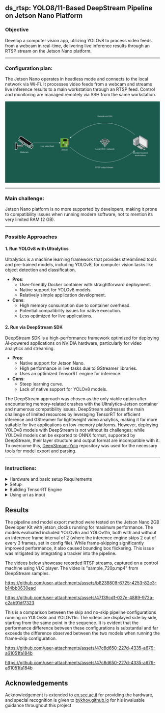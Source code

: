 ## **ds\_rtsp: YOLO8/11-Based DeepStream Pipeline on Jetson Nano Platform**

### Objective

Develop a computer vision app, utilizing YOLOv8 to process video feeds from a webcam in real-time, delivering live inference results through an RTSP stream on the Jetson Nano platform.

---

### Configuration plan:

The Jetson Nano operates in headless mode and connects to the local network via Wi-Fi. It processes video feeds from a webcam and streams live inference results to a main workstation through an RTSP feed. Control and monitoring are managed remotely via SSH from the same workstation.

![Scheme](https://github.com/alexander11012/ds_rtsp/blob/main/table_1.png)

---

### Main challenge:
Jetson Nano platform is no more supported by developers, making it prone to compatibility issues when running modern software, not to mention its very limited RAM (2 GB).

---

### Possible Approaches

#### 1. Run YOLOv8 with Ultralytics

Ultralytics is a machine learning framework that provides streamlined tools and pre-trained models, including YOLOv8, for computer vision tasks like object detection and classification.

- **Pros**:
  - User-friendly Docker container with straightforward deployment.
  - Native support for YOLOv8 models.
  - Relatively simple application development.
- **Cons**:
  - High memory consumption due to container overhead.
  - Potential compatibility issues for native execution.
  - Less optimized for live applications.

#### 2. Run via DeepStream SDK

DeepStream SDK is a high-performance framework optimized for deploying AI-powered applications on NVIDIA hardware, particularly for video analytics and streaming.

- **Pros**:
  - Native support for Jetson Nano.
  - High performance in live tasks due to GStreamer libraries.
  - Uses an optimized TensorRT engine for inference.
- **Cons**:
  - Steep learning curve.
  - Lack of native support for YOLOv8 models.

The DeepStream approach was chosen as the only viable option after encountering memory-related crashes with the Ultralytics-Jetson container and numerous compatibility issues. DeepStream addresses the main challenge of limited resources by leveraging TensorRT for efficient inference and GStreamer for lightweight video analytics, making it far more suitable for live applications on low-memory platforms. However, deploying YOLOv8 models with DeepStream is not without its challenges; while YOLOv8 models can be exported to ONNX format, supported by DeepStream, their layer structure and output format are incompatible with it. To overcome this, [DeepStream-Yolo](https://github.com/marcoslucianops/DeepStream-Yolo) repository was used for the necessary tools for model export and parsing.

---

### Instructions:

<details>

<summary> Hardware and basic setup Requirements </summary>

- **Jetson Nano Developer Kit**
  - [JetPack 4.6.5](https://developer.nvidia.com/embedded/learn/get-started-jetson-nano-2gb-devkit#intro) preinstalled, including **DeepStream SDK v6.0.1**
  (Installation via [SDK Manager](https://developer.nvidia.com/sdk-manager) is recommended.)
  - USB webcam
  - USB Wi-Fi adapter

- **Development Machine**
  - Python-capable environment with dependencies for [Ultralytics](https://github.com/ultralytics/ultralytics?tab=readme-ov-file) library preinstalled, including PyTorch.
- **Development Machine** should be configured for remote development and file transfer on **Jetson Nano** in headless mode, via [SSH](https://code.visualstudio.com/docs/remote/ssh) or similar tools.
---
</details>
<details>
<summary>Setup</summary>

*Note that this method was tested with the YOLOv11n model and was confirmed to be fully functional. The ds_rtsp_y11n pipeline has been added to the repository with minimal modifications to the original configuration file for clarity.*

#### Dependencies installation on Jetson Nano:
*Note: All path-sensitive commands will assume the DeepStream path to be ```/opt/nvidia/deepstream/deepstream-6.0/``` and will explicitly use this path where applicable.*
- Complete [**DeepStream**](https://docs.nvidia.com/metropolis/deepstream/6.0.1/dev-guide/text/DS_Quickstart.html#install-dependencies) setup and dependencies installation:

  ```bash
  sudo apt update
  sudo apt install libssl1.0.0 libgstreamer1.0-0 gstreamer1.0-tools gstreamer1.0-plugins-good \
  gstreamer1.0-plugins-bad gstreamer1.0-plugins-ugly gstreamer1.0-libav libgstrtspserver-1.0-0 libjansson4\
  python3-gi python3-dev python3-gst-1.0 libgstrtspserver-1.0-0 gstreamer1.0-rtsp \
  libgirepository1.0-dev gobject-introspection gir1.2-gst-rtsp-server-1.0
  ```

- Install **gst-python**:\
  [DeepStream Python Sample Apps](https://docs.nvidia.com/metropolis/deepstream/6.0.1/dev-guide/text/DS_Python_Sample_Apps.html#running-sample-applications)

  ```bash
  sudo apt-get install python-gi-dev
  export GST_LIBS="-lgstreamer-1.0 -lgobject-2.0 -lglib-2.0"
  export GST_CFLAGS="-pthread -I/usr/include/gstreamer-1.0 -I/usr/include/glib-2.0 -I/usr/lib/x86_64-linux-gnu/glib-2.0/include"
  git clone https://github.com/GStreamer/gst-python.git
  cd gst-python
  git checkout 1a8f48a
  ./autogen.sh PYTHON=python3
  ./configure PYTHON=python3
  make
  sudo make install
  ```

- Install **deepstream\_python\_apps**
*Note: DeepStream 6.0.1 is supported by version **v1.1.1** of **deepstream\_python\_apps** repository*
    - Clone **deepstream\_python\_apps**
      ```bash
      #path-sensitive!!!
      cd /opt/nvidia/deepstream/deepstream-6.0/sources/
      git clone --depth 1 --branch v1.1.1 https://github.com/NVIDIA-AI-IOT/deepstream_python_apps
      ```
  - Install **DeepStream python bindings**:
      Bindings can be installed via provided [pyds-1.1.1-py3-none-linux_aarch64.whl](https://github.com/NVIDIA-AI-IOT/deepstream_python_apps/releases/tag/v1.1.1) file (recommended):
       ```bash
      #run from .whl file directory
      apt install libgirepository1.0-dev libcairo2-dev
      pip3 install pyds-1.1.1-py3-none-linux_aarch64.whl
      ```
    or compiled and installed locally as instructed [here](https://github.com/NVIDIA-AI-IOT/deepstream_python_apps/tree/v1.1.1/bindings).

- Install **PyDS**:
    ```bash
    pip3 install pyds
    ```
- Clone **ds\_rtsp** repository
    ```bash
    git clone https://github.com/alexander11012/ds_rtsp.git
    ```
 - Move  `ds_rtsp_y8n` and `ds_rtsp_y11n`  directories to `/opt/nvidia/deepstream/deepstream-6.0/sources/deepstream_python_apps/apps`
 - Move  modified ` FPS.py ` to `/opt/nvidia/deepstream/deepstream-6.0/sources/deepstream_python_apps/apps/common`

---
</details>
<details>
<summary>Building TensorRT Engine</summary>

We used the [DeepStream-Yolo](https://github.com/marcoslucianops/DeepStream-Yolo) repository for the model export process. It provides scripts and libraries that allow us to build a TensorRT engine compatible with DeepStream.

#### **General Approach**

1. **Export** `.pt` **File to** `.onnx` **on Development Machine**
2. **Transfer ONNX File and labels.txt to Jetson Nano**
3. **Convert ONNX to TensorRT Engine using** DeepStream-Yolo
   - Compile libraries using [DeepStream-Yolo](https://github.com/marcoslucianops/DeepStream-Yolo) and build a TensorRT engine from the ONNX file.

#### **Detailed Instructions**
- Clone [DeepStream-Yolo](https://github.com/marcoslucianops/DeepStream-Yolo) to both **Development Machine** and **Jetson Nano**:

    ```bash
      #Command for Jetson Nano, path is arbitrary
      git clone https://github.com/alexander11012/ds_rtsp.git
    ```
### Note: Following instructions are executed on **Development Machine**:
*This method was tested and works with both yolov8n and yolov11n, instructions below are for yolov8n.*

- Copy `export_yoloV8.py` from the `DeepStream-Yolo/utils` repository to the `ultralytics` folder.

    *Note: Path to `ultralytics` folder depends on your development environment and method of installation. For example, path to ultralytics installed via conda on Windows: "\...\anaconda3\pkgs\ultralytics".*
- Download [YOLOv8 Model](https://github.com/ultralytics/assets/releases/download/v8.2.0/yolov8n.pt) (`.pt` file) and move it to the `ultralytics` folder

- Export Model to ONNX Format

    ```python
    #run this command from ultralytics folder,
    python export_yoloV8.py -w yolov8n.pt --batch 1 --simplify
    ```
- Rename `yolov8n.pt.onnx` file to `yolov8n.onnx`

- Copy `yolov8n.onnx` and label files to **DeepStream-Yolo** folder on **Jetson Nano**

### Note: Following instructions are executed on **Jetson Nano**:

- Compile the **DeepStream-Yolo** Libraries for Yolov8 model integration into DeepStream pipeline:

    ```bash
    #run following command in **DeepStream-Yolo** folder:
    export CUDA_VER=10.2
    make -C nvdsinfer_custom_impl_Yolo clean && make -C nvdsinfer_custom_impl_Yolo
    ```

- Copy `nvdsinfer_custom_impl_Yolo` directory, `yolov8n.onnx`, and label files to the application directory: `/opt/nvidia/deepstream/deepstream-6.0/sources/deepstream_python_apps/apps/ds_rtsp_y8n` by default.

- Build TensorRT Engine File by starting the pipeline:
  ```
  #path to app directory for default installation
  cd /opt/nvidia/deepstream/deepstream-6.0/sources/deepstream_python_apps/apps/ds_rtsp_y8n
  python3 ds_rtsp_cam.py -i /dev/video0
  ```

  *Note: Pipeline may take time to start the first time due to engine building.*

  ```
  python3 ds_rtsp_cam.py -i /dev/video0
  ```

*Tip: Access the RTSP stream via the Jetson Nano IP at port 8555.*

*Note: ******[Win-RTSP-Player](https://github.com/e1z0/Win-RTSP-Player)****** and VLC player were used to test the RTSP stream output.*
</details>

<details>
<summary>Using uri as input</summary>
This repository also includes a pipeline 'ds_rtsp_mp4.py' designed to use URIs as input. Inputs can be in the form of an RTSP stream (e.g., rtsp://ip:port/url) or a file path (e.g., file://videofile).
  
</details>


## Results


The pipeline and model export method were tested on the Jetson Nano 2GB Developer Kit with jetson_clocks running for maximum performance. The models evaluated included YOLOv8n and YOLOv11n, both with and without an inference frame interval of 2 (where the inference engine skips 2 out of every 3 frames, set in config file). While frame-skipping significantly improved performance, it also caused bounding box flickering. This issue was mitigated by integrating a tracker into the pipeline.

The videos below showcase recorded RTSP streams, captured on a control machine using VLC player. The video is "sample_720p.mp4" from DeepStream samples.





https://github.com/user-attachments/assets/b8239808-6725-4253-82e3-b14bb0630ead


https://github.com/user-attachments/assets/47139cd1-027e-4889-972a-c2ab91df7323


This is a comparison between the skip and no-skip pipeline configurations running on YOLOv8n and YOLOv11n. The videos are displayed side by side, starting from the same point in the sequence. It is evident that the performance difference between these configurations is substantial and far exceeds the difference observed between the two models when running the frame-skip configuration.



https://github.com/user-attachments/assets/47c8d650-227d-4335-a679-a61051fa184b



https://github.com/user-attachments/assets/47c8d650-227d-4335-a679-a61051fa184b



## Acknowledgements

Acknowledgement is extended to [en.sce.ac.il](https://en.sce.ac.il/) for providing the hardware, and special recognition is given to [bykhov.github.io](https://bykhov.github.io/) for his invaluable guidance throughout this project

